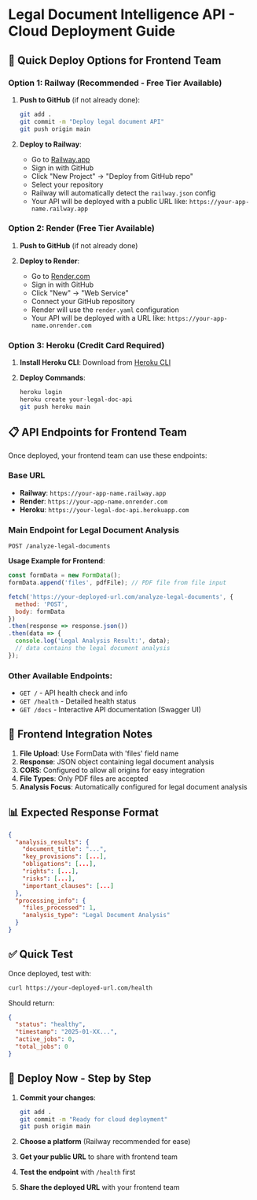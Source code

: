 # Legal Document Intelligence API - Cloud Deployment Guide

## 🚀 Quick Deploy Options for Frontend Team

### Option 1: Railway (Recommended - Free Tier Available)

1. **Push to GitHub** (if not already done):
   ```bash
   git add .
   git commit -m "Deploy legal document API"
   git push origin main
   ```

2. **Deploy to Railway**:
   - Go to [Railway.app](https://railway.app)
   - Sign in with GitHub
   - Click "New Project" → "Deploy from GitHub repo"
   - Select your repository
   - Railway will automatically detect the `railway.json` config
   - Your API will be deployed with a public URL like: `https://your-app-name.railway.app`

### Option 2: Render (Free Tier Available)

1. **Push to GitHub** (if not already done)

2. **Deploy to Render**:
   - Go to [Render.com](https://render.com)
   - Sign in with GitHub
   - Click "New" → "Web Service"
   - Connect your GitHub repository
   - Render will use the `render.yaml` configuration
   - Your API will be deployed with a URL like: `https://your-app-name.onrender.com`

### Option 3: Heroku (Credit Card Required)

1. **Install Heroku CLI**: Download from [Heroku CLI](https://devcenter.heroku.com/articles/heroku-cli)

2. **Deploy Commands**:
   ```bash
   heroku login
   heroku create your-legal-doc-api
   git push heroku main
   ```

## 📋 API Endpoints for Frontend Team

Once deployed, your frontend team can use these endpoints:

### Base URL
- **Railway**: `https://your-app-name.railway.app`
- **Render**: `https://your-app-name.onrender.com`
- **Heroku**: `https://your-legal-doc-api.herokuapp.com`

### Main Endpoint for Legal Document Analysis
```
POST /analyze-legal-documents
```

**Usage Example for Frontend**:
```javascript
const formData = new FormData();
formData.append('files', pdfFile); // PDF file from file input

fetch('https://your-deployed-url.com/analyze-legal-documents', {
  method: 'POST',
  body: formData
})
.then(response => response.json())
.then(data => {
  console.log('Legal Analysis Result:', data);
  // data contains the legal document analysis
});
```

### Other Available Endpoints:
- `GET /` - API health check and info
- `GET /health` - Detailed health status
- `GET /docs` - Interactive API documentation (Swagger UI)

## 🔧 Frontend Integration Notes

1. **File Upload**: Use FormData with 'files' field name
2. **Response**: JSON object containing legal document analysis
3. **CORS**: Configured to allow all origins for easy integration
4. **File Types**: Only PDF files are accepted
5. **Analysis Focus**: Automatically configured for legal document analysis

## 📊 Expected Response Format
```json
{
  "analysis_results": {
    "document_title": "...",
    "key_provisions": [...],
    "obligations": [...],
    "rights": [...],
    "risks": [...],
    "important_clauses": [...]
  },
  "processing_info": {
    "files_processed": 1,
    "analysis_type": "Legal Document Analysis"
  }
}
```

## ✅ Quick Test
Once deployed, test with:
```bash
curl https://your-deployed-url.com/health
```

Should return:
```json
{
  "status": "healthy",
  "timestamp": "2025-01-XX...",
  "active_jobs": 0,
  "total_jobs": 0
}
```

## 🔄 Deploy Now - Step by Step

1. **Commit your changes**:
   ```bash
   git add .
   git commit -m "Ready for cloud deployment"
   git push origin main
   ```

2. **Choose a platform** (Railway recommended for ease)

3. **Get your public URL** to share with frontend team

4. **Test the endpoint** with `/health` first

5. **Share the deployed URL** with your frontend team
